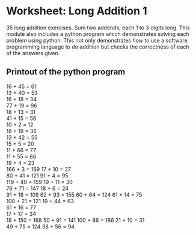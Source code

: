 # Worksheet: Long Addition 1
35 long addition exercises. Sum two addends, each 1 to 3 digits long. This module also includes a python program which demonstrates solving each problem using python. This not only demonstrates how to use a software programming language to do addition but checks the correctness of each of the answers given.

## Printout of the python program
16  + 45  = 61  
13  + 40  = 53  
16  + 18  = 34  
77  + 19  = 96  
18  + 13  = 31  
41  + 15  = 56  
10  + 2   = 12  
18  + 18  = 36  
13  + 42  = 55  
15  + 5   = 20  
11  + 66  = 77  
11  + 55  = 66  
19  + 4   = 23  
166 + 3   = 169 
17  + 10  = 27  
80  + 41  = 121 
91  + 4   = 95  
119 + 40  = 159 
19  + 11  = 30  
76  + 71  = 147 
18  + 6   = 24  
91  + 18  = 109 
62  + 93  = 155 
60  + 64  = 124 
61  + 14  = 75  
100 + 21  = 121 
19  + 44  = 63  
61  + 16  = 77  
17  + 17  = 34  
18  + 150 = 168 
50  + 91  = 141 
100 + 86  = 186 
21  + 10  = 31  
49  + 75  = 124 
38  + 56  = 94  
